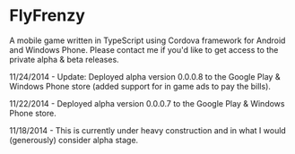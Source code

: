 FlyFrenzy
=========

A mobile game written in TypeScript using Cordova framework for Android and Windows Phone. Please contact me if you'd like to get access to the private alpha & beta releases.

11/24/2014 - Update: Deployed alpha version 0.0.0.8 to the Google Play & Windows Phone store (added support for in game ads to pay the bills).

11/22/2014 - Deployed alpha version 0.0.0.7 to the Google Play & Windows Phone store.

11/18/2014 - This is currently under heavy construction and in what I would (generously) consider alpha stage.

